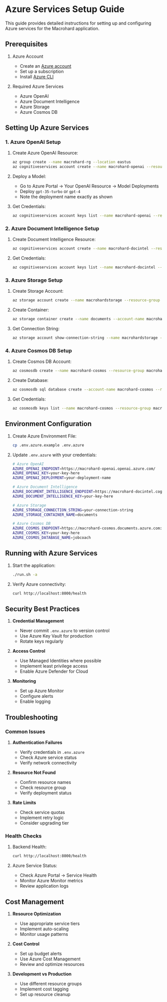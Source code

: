 # Azure Services Setup Guide

This guide provides detailed instructions for setting up and configuring Azure services for the Macrohard application.

## Prerequisites

1. Azure Account
   - Create an [Azure account](https://azure.microsoft.com/free)
   - Set up a subscription
   - Install [Azure CLI](https://docs.microsoft.com/en-us/cli/azure/install-azure-cli)

2. Required Azure Services
   - Azure OpenAI
   - Azure Document Intelligence
   - Azure Storage
   - Azure Cosmos DB

## Setting Up Azure Services

### 1. Azure OpenAI Setup

1. Create Azure OpenAI Resource:
   ```bash
   az group create --name macrohard-rg --location eastus
   az cognitiveservices account create --name macrohard-openai --resource-group macrohard-rg --kind OpenAI
   ```

2. Deploy a Model:
   - Go to Azure Portal → Your OpenAI Resource → Model Deployments
   - Deploy `gpt-35-turbo` or `gpt-4`
   - Note the deployment name exactly as shown

3. Get Credentials:
   ```bash
   az cognitiveservices account keys list --name macrohard-openai --resource-group macrohard-rg
   ```

### 2. Azure Document Intelligence Setup

1. Create Document Intelligence Resource:
   ```bash
   az cognitiveservices account create --name macrohard-docintel --resource-group macrohard-rg --kind FormRecognizer
   ```

2. Get Credentials:
   ```bash
   az cognitiveservices account keys list --name macrohard-docintel --resource-group macrohard-rg
   ```

### 3. Azure Storage Setup

1. Create Storage Account:
   ```bash
   az storage account create --name macrohardstorage --resource-group macrohard-rg --sku Standard_LRS
   ```

2. Create Container:
   ```bash
   az storage container create --name documents --account-name macrohardstorage
   ```

3. Get Connection String:
   ```bash
   az storage account show-connection-string --name macrohardstorage --resource-group macrohard-rg
   ```

### 4. Azure Cosmos DB Setup

1. Create Cosmos DB Account:
   ```bash
   az cosmosdb create --name macrohard-cosmos --resource-group macrohard-rg
   ```

2. Create Database:
   ```bash
   az cosmosdb sql database create --account-name macrohard-cosmos --resource-group macrohard-rg --name jobcoach
   ```

3. Get Credentials:
   ```bash
   az cosmosdb keys list --name macrohard-cosmos --resource-group macrohard-rg
   ```

## Environment Configuration

1. Create Azure Environment File:
   ```bash
   cp .env.azure.example .env.azure
   ```

2. Update `.env.azure` with your credentials:
   ```bash
   # Azure OpenAI
   AZURE_OPENAI_ENDPOINT=https://macrohard-openai.openai.azure.com/
   AZURE_OPENAI_KEY=your-key-here
   AZURE_OPENAI_DEPLOYMENT=your-deployment-name

   # Azure Document Intelligence
   AZURE_DOCUMENT_INTELLIGENCE_ENDPOINT=https://macrohard-docintel.cognitiveservices.azure.com/
   AZURE_DOCUMENT_INTELLIGENCE_KEY=your-key-here

   # Azure Storage
   AZURE_STORAGE_CONNECTION_STRING=your-connection-string
   AZURE_STORAGE_CONTAINER_NAME=documents

   # Azure Cosmos DB
   AZURE_COSMOS_ENDPOINT=https://macrohard-cosmos.documents.azure.com:443/
   AZURE_COSMOS_KEY=your-key-here
   AZURE_COSMOS_DATABASE_NAME=jobcoach
   ```

## Running with Azure Services

1. Start the application:
   ```bash
   ./run.sh -a
   ```

2. Verify Azure connectivity:
   ```bash
   curl http://localhost:8000/health
   ```

## Security Best Practices

1. **Credential Management**
   - Never commit `.env.azure` to version control
   - Use Azure Key Vault for production
   - Rotate keys regularly

2. **Access Control**
   - Use Managed Identities where possible
   - Implement least privilege access
   - Enable Azure Defender for Cloud

3. **Monitoring**
   - Set up Azure Monitor
   - Configure alerts
   - Enable logging

## Troubleshooting

### Common Issues

1. **Authentication Failures**
   - Verify credentials in `.env.azure`
   - Check Azure service status
   - Verify network connectivity

2. **Resource Not Found**
   - Confirm resource names
   - Check resource group
   - Verify deployment status

3. **Rate Limits**
   - Check service quotas
   - Implement retry logic
   - Consider upgrading tier

### Health Checks

1. Backend Health:
   ```bash
   curl http://localhost:8000/health
   ```

2. Azure Service Status:
   - Check Azure Portal → Service Health
   - Monitor Azure Monitor metrics
   - Review application logs

## Cost Management

1. **Resource Optimization**
   - Use appropriate service tiers
   - Implement auto-scaling
   - Monitor usage patterns

2. **Cost Control**
   - Set up budget alerts
   - Use Azure Cost Management
   - Review and optimize resources

3. **Development vs Production**
   - Use different resource groups
   - Implement cost tagging
   - Set up resource cleanup 